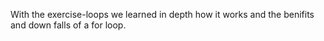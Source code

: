 With the exercise-loops we learned in depth how it works and the benifits and down falls of a for loop.
